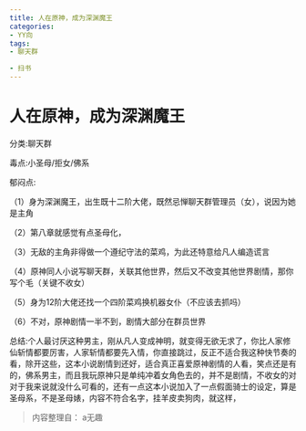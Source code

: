 ```yaml
---
title: 人在原神，成为深渊魔王
categories:
- YY向
tags:
- 聊天群

- 扫书
---
```

# 人在原神，成为深渊魔王
分类:聊天群

毒点:小圣母/拒女/佛系

郁闷点:

（1）身为深渊魔王，出生既十二阶大佬，既然忌惮聊天群管理员（女），说因为她是主角

（2）第八章就感觉有点圣母化，

（3）无敌的主角非得做一个遵纪守法的菜鸡，为此还特意给凡人编造谎言

（4）原神同人小说写聊天群，关联其他世界，然后又不改变其他世界剧情，那你写个毛（关键不收女）

（5）身为12阶大佬还找一个四阶菜鸡换机器女仆（不应该去抓吗）

（6）不对，原神剧情一半不到，剧情大部分在群员世界

总结:个人最讨厌这种男主，刚从凡人变成神明，就变得无欲无求了，你比人家修仙斩情都要厉害，人家斩情都要先入情，你直接跳过，反正不适合我这种快节奏的看，除开这些，这本小说剧情到还好，适合真正喜爱原神剧情的人看，笑点还是有的，佛系男主，而且我玩原神只是单纯冲着女角色去的，并不是剧情，不收女的对对于我来说就没什么可看的，还有一点这本小说加入了一点假面骑士的设定，算是圣母系，不是圣母婊，内容不符合名字，挂羊皮卖狗肉，就这样，


> 内容整理自： a无趣